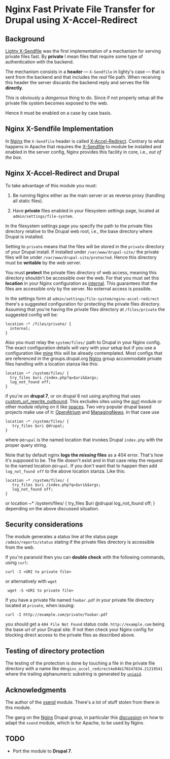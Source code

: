 # Nginx Fast Private File Transfer for Drupal using X-Accel-Redirect 


## Background

[Lighty X-Sendfile](http://blog.lighttpd.net/articles/2006/07/02/x-sendfile
"Lighty's life blog post on X-Sendfile")
was the first implementation of a mechanism for serving private files
fast. By **private** I mean files that require some type of
authentication with the backend. 

The mechanism consists in a **header** &mdash; `X-Sendfile` in
lighty's case &mdash; that is sent from the backend
and that includes the _real_ file path. When receiving this header the
server discards the backend reply and serves the file **directly**.

This is obviously a _dangerous_ thing to do. Since if not properly
setup all the private file system becomes exposed to the web.

Hence it must be enabled on a case by case basis.

## Nginx X-Sendfile Implementation

In [Nginx](http://wiki.nginx.org "Nginx Wiki") the `X-Sendfile` header is called
[X-Accel-Redirect](http://wiki.nginx.org/XSendfile "Nginx
implementation of X-Sendfile"). Contrary to what
happens in Apache that requires the
[X-Sendfile](https://tn123.org/mod_xsendfile/ "Apache X-Sendfile") to module be installed
and enabled in the server config, Nginx provides this facility in
core, i.e., _out of the box_.


## Nginx X-Accel-Redirect and Drupal

To take advantage of this module you must:

 1. Be running Nginx either as the main server or as reverse proxy
    (handling all static files).
    
 2. Have **private** files enabled in your filesystem settings page,
    located at `admin/settings/file-system`.
    
In the filesystem settings page you specify the path to the private
files directory relative to the Drupal web root, i.e., the base
directory where Drupal is installed.

Setting to `private` means that the files will be stored in the
`private` directory of your Drupal install. If installed under
`/var/www/drupal-site/` the private files will be under
`/var/www/drupal-site/protected`. Hence this directory must be
**writable** by the web server.

You must **protect** the private files directory of web access,
meaning this directory shouldn't be accessible over the web. For that
you must set this **location** in your Nginx configuration as
[internal](http://wiki.nginx.org/NginxHttpCoreModule#internal). This
guarantees that the files are accessible only by the server. No
external access is possible.

In the settings form at
`admin/settings/file-system/nginx-accel-redirect` there's a suggested
configuration for protecting the private files directory. Assuming
that you're having the private files directory at `/files/private` the
suggested config will be:

    location ~* /files/private/ {
      internal;
    }
    
Also you must relay the `system/files/` path to Drupal in your Nginx
config. The exact configuration details will vary with your setup but
if you use a configuration like
[mine](https://github.com/perusio/drupal-with-nginx "My Nginx config
on github") this will be already contemplated. Most configs that are
referenced in the groups.drupal.org
[Nginx](http://groups.drupal.org/nginx) group accommodate private
files handling with a location stanza like this:

    location ~* /system/files/ {
      try_files $uri /index.php?q=$uri&$args;
      log_not_found off;
    }

if you're on **drupal 7**, or on drupal 6 not using anything that uses
[custom_url_rewrite_outbound](http://api.drupal.org/api/drupal/developer--hooks--core.php/function/custom_url_rewrite_outbound/6). 
This excludes sites using the [purl](http://drupal.org/project/purl)
module or other module relying on it like
[spaces](http://drupal.org/project/spaces). Two very popular
drupal based projects make use of it:
[OpenAtrium](http://openatrium.com) and
[ManagingNews](http://managingnews.com). In that case use

    location ~* /system/files/ {
       try_files $uri @drupal;
    }

where `@drupal` is the named location that invokes Drupal
`index.php` with the proper query string.

Note that by default nginx **logs the _missing_ files** as a 404
error. That's how it's supposed to be. The file doesn't exist and in
that case relay the request to the named location `@drupal`. If 
you don't want that to happen then add `log_not_found off` to the
above location stanza. Like this:

    location ~* /system/files/ {
       try_files $uri /index.php?q=$uri&$args;
       log_not_found off;
    }
or
    location ~* /system/files/ {
       try_files $uri @drupal
       log_not_found off;
    }
depending on the above discussed situation.

## Security considerations

The module generates a status line at the status page
`/admin/reports/status` stating if the private files directory is
accessible from the web. 

If you're paranoid then you can **double check** with the following
commands, using `curl`:

    curl -I <URI to private file>
    
or alternatively with `wget`
     
     wget -S <URI to private file>
 
If you have a private file named `foobar.pdf` in your private file
directory located at `private`, when issuing:
 
    curl -I http://example.com/private/foobar.pdf

you should get a `404 File Not Found` status
code. `http://example.com` being the base url of your Drupal site.
If not then check your Nginx config for blocking direct access to the
private files as described above.
 
 
## Testing of directory protection

The testing of the protection is done by touching a file in the
private file directory with a name like
`00nginx_accel_redirect4e04b170247834.21219541` where the trailing
alphanumeric substring is generated by
[`uniqid`](http://php.net/manual/en/function.uniqid.php). 
 
 
## Acknowledgments

The author of the [xsend](http://drupal.org/project/xsend "xsend
Drupal module") module. There's a lot of stuff stolen from there in
this module.

The gang on the [Nginx](http://groups.drupal.org/nginx) Drupal group,
in particular this [discussion](http://groups.drupal.org/node/36892)
on how to adapt the `xsend` module, which is for Apache, to be used by
Nginx.
 
 
## TODO 

 + Port the module to **Drupal 7**.
